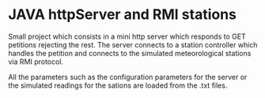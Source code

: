 # JAVA httpServer and RMI stations

Small project which consists in a mini http server which responds to GET 
petitions rejecting the rest. The server connects to a station controller which handles the petition and 
connects to the simulated meteorological stations via RMI protocol.

All the parameters such as the configuration parameters for the server or the simulated
readings for the sations are loaded from the .txt files.


